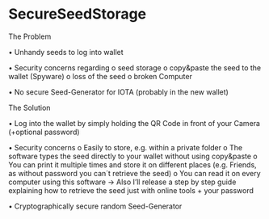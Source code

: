 # SecureSeedStorage

The Problem

•	Unhandy seeds to log into wallet

•	Security concerns regarding
o	seed storage
o	copy&paste the seed to the wallet (Spyware)
o	loss of the seed
o	broken Computer

•	No secure Seed-Generator for IOTA
(probably in the new wallet)


The Solution

•	Log into the wallet by simply holding the QR Code in front of your Camera (+optional password) 

•	Security concerns
o	Easily to store, e.g. within a private folder
o	The software types the seed directly to your wallet without using copy&paste
o	You can print it multiple times and store it on different places
(e.g. Friends, as without password you can´t retrieve the seed)
o	You can read it on every computer using this software
->	Also I’ll release a step by step guide explaining how to retrieve the seed just with online tools + your password

•	Cryptographically secure random Seed-Generator
